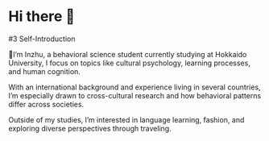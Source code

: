 # Hi there 👋

#3 Self-Introduction

🎀I’m Inzhu, a behavioral science student currently studying at Hokkaido University, I focus on topics like cultural psychology, learning processes, and human cognition.

With an international background and experience living in several countries, I’m especially drawn to cross-cultural research and how behavioral patterns differ across societies. 

Outside of my studies, I’m interested in language learning, fashion, and exploring diverse perspectives through traveling.


<!--
**IJfromfairytopia/IJfromfairytopia** is a ✨ _special_ ✨ repository because its `README.md` (this file) appears on your GitHub profile.

Here are some ideas to get you started:

- 🔭 I’m currently working on ...
- 🌱 I’m currently learning ...
- 👯 I’m looking to collaborate on ...
- 🤔 I’m looking for help with ...
- 💬 Ask me about ...
- 📫 How to reach me: ...
- 😄 Pronouns: ...
- ⚡ Fun fact: ...
-->
